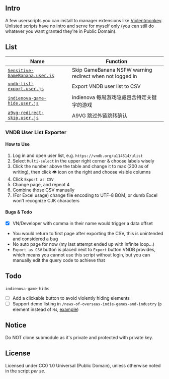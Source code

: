 ## Intro

A few userscripts you can install to manager extensions like [Violentmonkey](https://violentmonkey.github.io).
Unlisted scripts have no intro and serve for myself only (you can still do whatever you want granted they're in Public Domain).

## List

| Name | Function |
| ---- | ---- |
| [`Sensitive-GameBanana.user.js`](https://github.com/Vinfall/UserScripts/raw/main/Sensitive-GameBanana.user.js) | Skip GameBanana NSFW warning redirect when not logged in |
| [`vndb-list-export.user.js`](https://github.com/Vinfall/UserScripts/raw/main/vndb-list-export.user.js) | Export VNDB user list to CSV |
| [`indienova-game-hide.user.js`](https://github.com/Vinfall/UserScripts/raw/main/indienova-game-hide.user.js) | indienova 每周游戏隐藏包含特定关键字的游戏 |
| [`a9vg-redirect-skip.user.js`](https://github.com/Vinfall/UserScripts/raw/main/a9vg-redirect-skip.user.js) | A9VG 跳过外链跳转确认 |

### VNDB User List Exporter

#### How to Use

1. Log in and open user list, e.g. `https://vndb.org/u114514/ulist`
2. Select `Multi-select` in the upper right corner & choose labels wisely
3. Click the number above the table and change it to max (200 as of writing), then click 👁️ icon on the right and choose visible columns
4. Click `Export as CSV`
5. Change page, and repeat 4
6. Combine those CSV manually
7. (For Excel usage) change file encoding to UTF-8 BOM, or dumb Excel won't recognize CJK characters

#### Bugs & Todo

- [x] VN/Developer with comma in their name would trigger a data offset
- You would return to first page after exporting the CSV, this is unintended and considered a bug
- No auto page for now (my last attempt ended up with infinite loop...)
- `Export as CSV` button is placed next to `Export` button VNDB provides, which means you cannot use this script without login, but you can manually edit the query code to achieve that 

## Todo

`indienova-game-hide`:
- [ ] Add a clickable button to avoid violently hiding elements
- [ ] Support demo listing in `/news-of-overseas-indie-games-and-industry` (`p` element instead of `H4`, [example](https://indienova.com/indie-game-news/news-of-overseas-indie-games-and-industry-vol-15/#iah-2))

## Notice

Do NOT clone submodule as it's private and protected with private key.

## License

Licensed under CC0 1.0 Universal (Public Domain), unless otherwise noted in the script *per se*.


